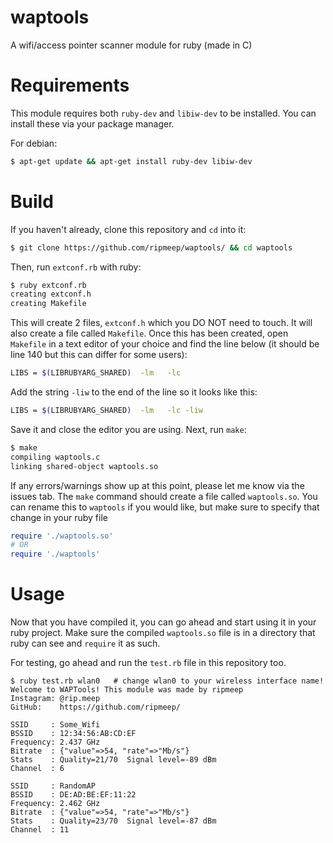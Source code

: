 # waptools
A wifi/access pointer scanner module for ruby (made in C)

# Requirements
This module requires both `ruby-dev` and `libiw-dev` to be installed.
You can install these via your package manager.

For debian:
```bash
$ apt-get update && apt-get install ruby-dev libiw-dev
```

# Build
If you haven't already, clone this repository and `cd` into it:

```bash
$ git clone https://github.com/ripmeep/waptools/ && cd waptools
```

Then, run `extconf.rb` with ruby:

```bash
$ ruby extconf.rb
creating extconf.h
creating Makefile
```

This will create 2 files, `extconf.h` which you DO NOT need to touch.
It will also create a file called `Makefile`.
Once this has been created, open `Makefile` in a text editor of your choice and find the line below (it should be line 140 but this can differ for some users):

```bash
LIBS = $(LIBRUBYARG_SHARED)  -lm   -lc
```

Add the string `-liw` to the end of the line so it looks like this:

```bash
LIBS = $(LIBRUBYARG_SHARED)  -lm   -lc -liw
```

Save it and close the editor you are using.
Next, run `make`:

```bash
$ make
compiling waptools.c
linking shared-object waptools.so
```

If any errors/warnings show up at this point, please let me know via the issues tab.
The `make` command should create a file called `waptools.so`. You can rename this to `waptools` if you would like, but make sure to specify that change in your ruby file

```ruby
require './waptools.so'
# OR
require './waptools'
```

# Usage
Now that you have compiled it, you can go ahead and start using it in your ruby project.
Make sure the compiled `waptools.so` file is in a directory that ruby can see and `require` it as such.

For testing, go ahead and run the `test.rb` file in this repository too.

```
$ ruby test.rb wlan0   # change wlan0 to your wireless interface name!
Welcome to WAPTools! This module was made by ripmeep
Instagram: @rip.meep
GitHub:    https://github.com/ripmeep/

SSID     : Some_Wifi
BSSID    : 12:34:56:AB:CD:EF
Frequency: 2.437 GHz
Bitrate  : {"value"=>54, "rate"=>"Mb/s"}
Stats    : Quality=21/70  Signal level=-89 dBm  
Channel  : 6

SSID     : RandomAP
BSSID    : DE:AD:BE:EF:11:22
Frequency: 2.462 GHz
Bitrate  : {"value"=>54, "rate"=>"Mb/s"}
Stats    : Quality=23/70  Signal level=-87 dBm  
Channel  : 11
```
